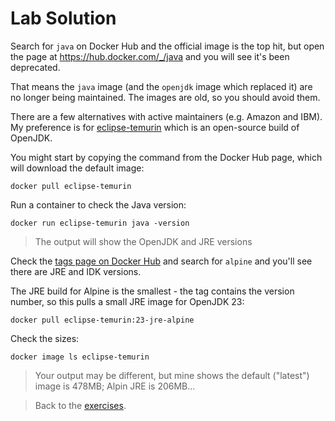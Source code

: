 # Lab Solution

Search for `java` on Docker Hub and the official image is the top hit, but open the page at https://hub.docker.com/_/java and you will see it's been deprecated.

That means the `java` image (and the `openjdk` image which replaced it) are no longer being maintained. The images are old, so you should avoid them.

There are a few alternatives with active maintainers (e.g. Amazon and IBM). My preference is for [eclipse-temurin](https://hub.docker.com/_/eclipse-temurin) which is an open-source build of OpenJDK.

You might start by copying the command from the Docker Hub page, which will download the default image:

```
docker pull eclipse-temurin
```

Run a container to check the Java version:

```
docker run eclipse-temurin java -version
```

> The output will show the OpenJDK and JRE versions

Check the [tags page on Docker Hub](https://hub.docker.com/_/eclipse-temurin/tags) and search for `alpine` and you'll see there are JRE and IDK versions. 

The JRE build for Alpine is the smallest - the tag contains the version number, so this pulls a small JRE image for OpenJDK 23:

```
docker pull eclipse-temurin:23-jre-alpine
```

Check the sizes:

```
docker image ls eclipse-temurin
```

> Your output may be different, but mine shows the default ("latest") image is 478MB; Alpin JRE is 206MB...

> Back to the [exercises](README.md).